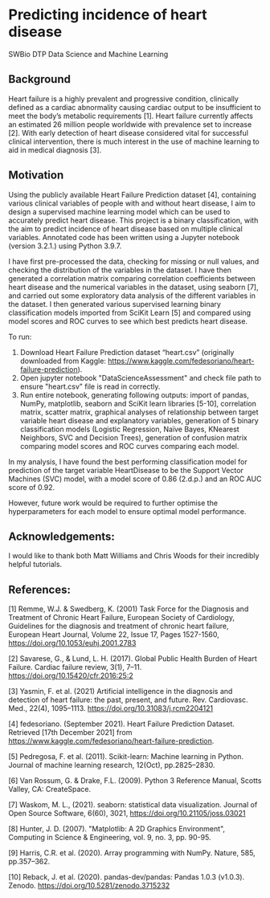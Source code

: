 # Predicting incidence of heart disease

SWBio DTP Data Science and Machine Learning 

## Background 
Heart failure is a highly prevalent and progressive condition, clinically defined as a cardiac abnormality causing cardiac output to be insufficient to meet the body’s
metabolic requirements [1]. Heart failure currently affects an estimated 26 million people worldwide with prevalence set to increase [2]. 
With early detection of heart disease considered vital for successful clinical intervention, there is much interest in the use of machine learning to aid in medical diagnosis [3].

## Motivation 
Using the publicly available Heart Failure Prediction dataset [4], containing various clinical variables of people with and without heart disease, I aim to design a 
supervised machine learning model which can be used to accurately predict heart disease. This project is a binary classification, with the aim to predict incidence 
of heart disease based on multiple clinical variables. Annotated code has been written using a Jupyter notebook (version 3.2.1.) using Python 3.9.7. 

I have first pre-processed the data, checking for missing or null values, and checking the distribution of the variables in the dataset.
I have then generated a correlation matrix comparing correlation coefficients between heart disease and the numerical variables in the dataset, using seaborn [7],
and carried out some exploratory data analysis of the different variables in the dataset. I then generated various supervised learning binary classification models 
imported from SciKit Learn [5] and compared using model scores and ROC curves to see which best predicts heart disease.

To run:
1.	Download Heart Failure Prediction dataset “heart.csv” (originally downloaded from Kaggle: https://www.kaggle.com/fedesoriano/heart-failure-prediction). 
2.	Open jupyter notebook "DataScienceAssessment" and check file path to ensure "heart.csv" file is read in correctly. 
3.	Run entire notebook, generating following outputs: import of pandas, NumPy, matplotlib, seaborn and SciKit learn libraries [5-10], correlation matrix, scatter matrix, graphical analyses of relationship between target variable heart disease and explanatory variables, generation of 5 binary classification models (Logistic Regression, Naïve Bayes, KNearest Neighbors, SVC and Decision Trees), generation of confusion matrix comparing model scores and ROC curves comparing each model. 


In my analysis, I have found the best performing classification model for prediction of the target variable HeartDisease to be the Support Vector Machines (SVC) model, 
with a model score of 0.86 (2.d.p.) and an ROC AUC score of 0.92. 

However, future work would be required to further optimise the hyperparameters for each model to ensure optimal model performance. 

## Acknowledgements:
I would like to thank both Matt Williams and Chris Woods for their incredibly helpful tutorials. 

## References:
[1] Remme, W.J. & Swedberg, K. (2001) Task Force for the Diagnosis and Treatment of Chronic Heart Failure, European Society of Cardiology, Guidelines for the diagnosis and treatment of chronic heart failure, European Heart Journal, Volume 22, Issue 17, Pages 1527-1560, https://doi.org/10.1053/euhj.2001.2783

[2] Savarese, G., & Lund, L. H. (2017). Global Public Health Burden of Heart Failure. Cardiac failure review, 3(1), 7–11. https://doi.org/10.15420/cfr.2016:25:2

[3] Yasmin, F. et al. (2021) Artificial intelligence in the diagnosis and detection of heart failure: the past, present, and future. Rev. Cardiovasc. Med., 22(4), 1095–1113. https://doi.org/10.31083/j.rcm2204121 

[4] fedesoriano. (September 2021). Heart Failure Prediction Dataset. Retrieved [17th December 2021] from https://www.kaggle.com/fedesoriano/heart-failure-prediction.

[5] Pedregosa, F. et al. (2011). Scikit-learn: Machine learning in Python. Journal of machine learning research, 12(Oct), pp.2825–2830.

[6] Van Rossum, G. & Drake, F.L. (2009). Python 3 Reference Manual, Scotts Valley, CA: CreateSpace.

[7] Waskom, M. L., (2021). seaborn: statistical data visualization. Journal of Open Source Software, 6(60), 3021, https://doi.org/10.21105/joss.03021

[8] Hunter, J. D. (2007). "Matplotlib: A 2D Graphics Environment", Computing in Science & Engineering, vol. 9, no. 3, pp. 90-95.

[9] Harris, C.R. et al. (2020). Array programming with NumPy. Nature, 585, pp.357–362.

[10] Reback, J. et al. (2020). pandas-dev/pandas: Pandas 1.0.3 (v1.0.3). Zenodo. https://doi.org/10.5281/zenodo.3715232



